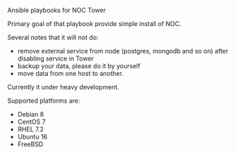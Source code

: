Ansible playbooks for NOC Tower

Primary goal of that playbook provide simple install of NOC.

Several notes that it will not do:
* remove external service from node (postgres, mongodb and so on) after disabling service in Tower
* backup your data, please do it by yourself
* move data from one host to another.

Currently it under heavy development.

Supported platforms are:

* Debian 8
* CentOS 7
* RHEL 7.2
* Ubuntu 16
* FreeBSD